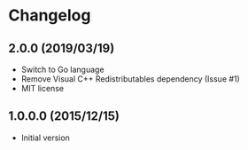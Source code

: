 # Changelog

## 2.0.0 (2019/03/19)

* Switch to Go language
* Remove Visual C++ Redistributables dependency (Issue #1)
* MIT license

## 1.0.0.0 (2015/12/15)

* Initial version
